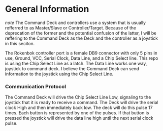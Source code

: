 # General Information 
*note* The Command Deck and controllers use a system that is usually refferred to as Master/Slave or Controller/Target. Because of the deprecation of the former and the potential confusion of the latter, I will be reffering to the Command Deck as the Deck and the controller as a joystick in this seciton. 

The Rokenbok controller port is a female DB9 connector with only 5 pins in use, Ground, VCC, Serial Clock, Data Line, and a Chip Select line. This repo is using the Chip Select Line as a latch. The Data Line works one way, joystick to command deck. I believe the Command Deck can send information to the joystick using the Chip Select Line.

### Communication Protocol

The Command Deck will drive the Chip Select Line Low, signaling to the joystick that it is ready to receive a command. The Deck will drive the serial clock High and then immediately back low. The deck will do this pulse 17 times. Each button is represented by one of the pulses. If that button is pressed the joystick will drive the data line high until the next serial clock pulse. 
